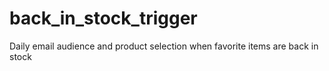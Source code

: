 # back_in_stock_trigger
Daily email audience and product selection when favorite items are back in stock 
